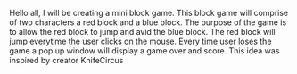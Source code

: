 Hello all,
I will be creating a mini block game.
This block game will comprise of two characters a red block and a blue block.
The purpose of the game is to allow the red block to jump and avid the blue block.
The red block will jump everytime the user clicks on the mouse.
Every time user loses the game a pop up window will display a game over and score.
This idea was inspired by creator KnifeCircus